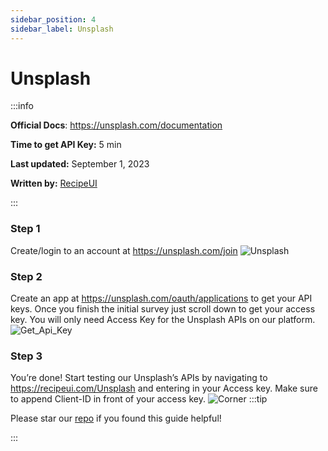 ```yaml
---
sidebar_position: 4
sidebar_label: Unsplash
---
```


# Unsplash

:::info

**Official Docs**: https://unsplash.com/documentation

**Time to get API Key:** 5 min

**Last updated:** September 1, 2023

**Written by:** [RecipeUI](https://recipeui.com/)

:::

### Step 1

Create/login to an account at https://unsplash.com/join
![Unsplash](@site/static/img/guides/unsplash1.png)

### Step 2

Create an app at https://unsplash.com/oauth/applications to get your API keys. Once you finish the initial survey just scroll down to get your access key. You will only need Access Key for the Unsplash APIs on our platform.
![Get_Api_Key](@site/static/img/guides/unsplash2.gif)

### Step 3

You’re done! Start testing our Unsplash’s APIs by navigating to https://recipeui.com/Unsplash and entering in your Access key. Make sure to append Client-ID in front of your access key.
![Corner](@site/static/img/guides/unsplash4.png)
:::tip

Please star our [repo](https://github.com/RecipeUI/RecipeUI) if you found this guide helpful!

:::
